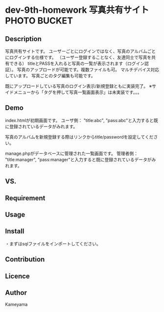 dev-9th-homework
写真共有サイト PHOTO BUCKET
====

## Description
写真共有サイトです。
ユーザーごとにログインではなく、写真のアルバムごとにログインする仕様です。
（ユーザー登録することなく、友達同士で写真を共有できる）
titleとPASSを入れると写真の一覧が表示されます（ログイン認証）。
写真のアップロードが可能です。複数ファイルも可。
マルチデバイス対応しています。
写真ごとのタグ編集も可能です。

既にアップロードしている写真のログイン表示/新規登録ともに実装完了。
※サイドメニューから「タグを押して写真一覧画面表示」は未実装です。。。

## Demo
index.htmlが初期画面です。
ユーザ側：
"title:abc", "pass:abc"と入力すると既に登録されているデータがみれます。

写真のアルバムを新規登録する際はリンクからtitle/passwordを設定してください。

manage.phpがデータベースに管理された一覧画面です。
管理者側：
"title:manager", "pass:manager"と入力すると既に登録されているデータがみれます。

## VS. 

## Requirement

## Usage

## Install
・まずはsqlファイルをインポートしてください。

## Contribution

## Licence

## Author
Kameyama
